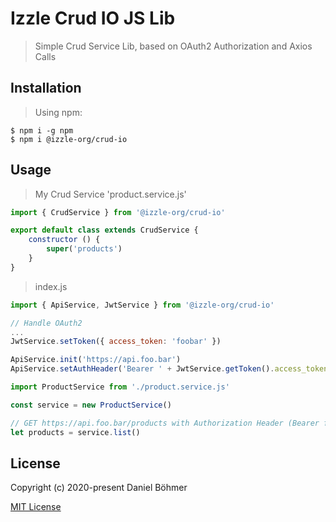 # Izzle Crud IO JS Lib

> Simple Crud Service Lib, based on OAuth2 Authorization and Axios Calls

## Installation

> Using npm:
 ```shell
 $ npm i -g npm
 $ npm i @izzle-org/crud-io
 ```

## Usage

> My Crud Service 'product.service.js'
```js
import { CrudService } from '@izzle-org/crud-io'

export default class extends CrudService {
    constructor () {
        super('products')
    }
}
```

> index.js
```js
import { ApiService, JwtService } from '@izzle-org/crud-io'

// Handle OAuth2
...
JwtService.setToken({ access_token: 'foobar' })

ApiService.init('https://api.foo.bar')
ApiService.setAuthHeader('Bearer ' + JwtService.getToken().access_token)

import ProductService from './product.service.js'

const service = new ProductService()

// GET https://api.foo.bar/products with Authorization Header (Bearer foobar)
let products = service.list()
```

## License

Copyright (c) 2020-present Daniel Böhmer

[MIT License](http://en.wikipedia.org/wiki/MIT_License)
